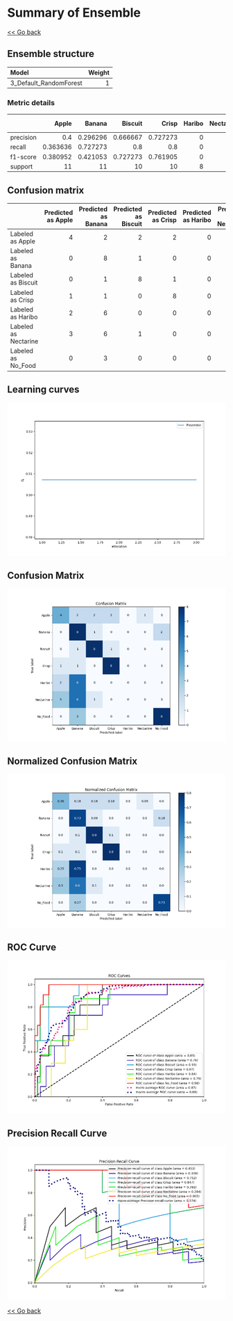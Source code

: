# Summary of Ensemble

[<< Go back](../README.md)


## Ensemble structure
| Model                  |   Weight |
|:-----------------------|---------:|
| 3_Default_RandomForest |        1 |

### Metric details
|           |     Apple |    Banana |   Biscuit |     Crisp |   Haribo |   Nectarine |   No_Food |   accuracy |   macro avg |   weighted avg |   logloss |
|:----------|----------:|----------:|----------:|----------:|---------:|------------:|----------:|-----------:|------------:|---------------:|----------:|
| precision |  0.4      |  0.296296 |  0.666667 |  0.727273 |        0 |           0 |  0.8      |   0.507042 |    0.412891 |       0.42815  |   1.36249 |
| recall    |  0.363636 |  0.727273 |  0.8      |  0.8      |        0 |           0 |  0.727273 |   0.507042 |    0.488312 |       0.507042 |   1.36249 |
| f1-score  |  0.380952 |  0.421053 |  0.727273 |  0.761905 |        0 |           0 |  0.761905 |   0.507042 |    0.436155 |       0.452039 |   1.36249 |
| support   | 11        | 11        | 10        | 10        |        8 |          10 | 11        |   0.507042 |   71        |      71        |   1.36249 |


## Confusion matrix
|                      |   Predicted as Apple |   Predicted as Banana |   Predicted as Biscuit |   Predicted as Crisp |   Predicted as Haribo |   Predicted as Nectarine |   Predicted as No_Food |
|:---------------------|---------------------:|----------------------:|-----------------------:|---------------------:|----------------------:|-------------------------:|-----------------------:|
| Labeled as Apple     |                    4 |                     2 |                      2 |                    2 |                     0 |                        1 |                      0 |
| Labeled as Banana    |                    0 |                     8 |                      1 |                    0 |                     0 |                        0 |                      2 |
| Labeled as Biscuit   |                    0 |                     1 |                      8 |                    1 |                     0 |                        0 |                      0 |
| Labeled as Crisp     |                    1 |                     1 |                      0 |                    8 |                     0 |                        0 |                      0 |
| Labeled as Haribo    |                    2 |                     6 |                      0 |                    0 |                     0 |                        0 |                      0 |
| Labeled as Nectarine |                    3 |                     6 |                      1 |                    0 |                     0 |                        0 |                      0 |
| Labeled as No_Food   |                    0 |                     3 |                      0 |                    0 |                     0 |                        0 |                      8 |

## Learning curves
![Learning curves](learning_curves.png)
## Confusion Matrix

![Confusion Matrix](confusion_matrix.png)


## Normalized Confusion Matrix

![Normalized Confusion Matrix](confusion_matrix_normalized.png)


## ROC Curve

![ROC Curve](roc_curve.png)


## Precision Recall Curve

![Precision Recall Curve](precision_recall_curve.png)



[<< Go back](../README.md)
